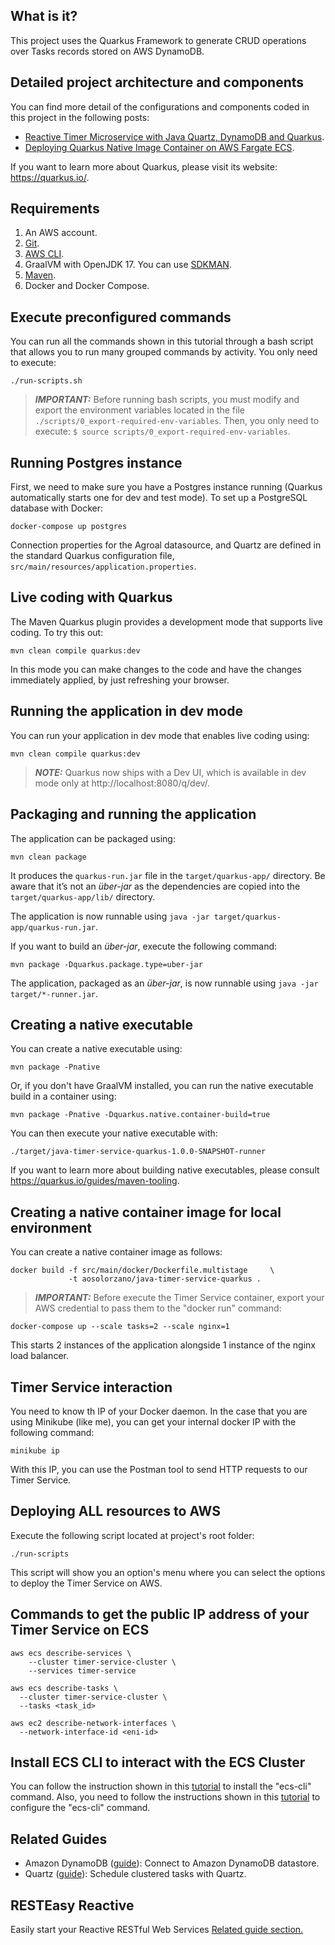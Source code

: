 ## What is it?
This project uses the Quarkus Framework to generate CRUD operations over Tasks records stored on AWS DynamoDB.

## Detailed project architecture and components
You can find more detail of the configurations and components coded in this project in the following posts:
- [Reactive Timer Microservice with Java Quartz, DynamoDB and Quarkus](https://aosolorzano.medium.com/reactive-timer-microservice-with-java-quartz-dynamodb-and-quarkus-bb4cf6e0dc23).
- [Deploying Quarkus Native Image Container on AWS Fargate ECS](https://aosolorzano.medium.com/deploying-a-container-image-with-a-quarkus-native-application-on-aws-fargate-ecs-b09141fe7ff4).

If you want to learn more about Quarkus, please visit its website: https://quarkus.io/.

## Requirements
1. An AWS account.
2. [Git](https://git-scm.com/downloads).
3. [AWS CLI](https://docs.aws.amazon.com/cli/latest/userguide/getting-started-install.html).
4. GraalVM with OpenJDK 17. You can use [SDKMAN](https://sdkman.io/install).
5. [Maven](https://maven.apache.org/download.cgi).
6. Docker and Docker Compose.

## Execute preconfigured commands
You can run all the commands shown in this tutorial through a bash script that allows you to run many grouped commands by activity. You only need to execute:
```
./run-scripts.sh
```
> **_IMPORTANT:_**  Before running bash scripts, you must modify and export the environment variables located in the file `./scripts/0_export-required-env-variables`. Then, you only need to execute: 
> `$ source scripts/0_export-required-env-variables`.

## Running Postgres instance
First, we need to make sure you have a Postgres instance running (Quarkus automatically starts one for dev and test mode). To set up a PostgreSQL database with Docker:
```
docker-compose up postgres
```
Connection properties for the Agroal datasource, and Quartz are defined in the standard Quarkus configuration file,
`src/main/resources/application.properties`.

## Live coding with Quarkus
The Maven Quarkus plugin provides a development mode that supports
live coding. To try this out:
```
mvn clean compile quarkus:dev
```
In this mode you can make changes to the code and have the changes immediately applied, by just refreshing your browser.

## Running the application in dev mode
You can run your application in dev mode that enables live coding using:
```
mvn clean compile quarkus:dev
```
> **_NOTE:_**  Quarkus now ships with a Dev UI, which is available in dev mode only at http://localhost:8080/q/dev/.

## Packaging and running the application
The application can be packaged using:
```
mvn clean package
```
It produces the `quarkus-run.jar` file in the `target/quarkus-app/` directory.
Be aware that it’s not an _über-jar_ as the dependencies are copied into the `target/quarkus-app/lib/` directory.

The application is now runnable using `java -jar target/quarkus-app/quarkus-run.jar`.

If you want to build an _über-jar_, execute the following command:
```
mvn package -Dquarkus.package.type=uber-jar
```
The application, packaged as an _über-jar_, is now runnable using `java -jar target/*-runner.jar`.

## Creating a native executable
You can create a native executable using: 
```
mvn package -Pnative
```
Or, if you don't have GraalVM installed, you can run the native executable build in a container using: 
```
mvn package -Pnative -Dquarkus.native.container-build=true
```
You can then execute your native executable with: 
```
./target/java-timer-service-quarkus-1.0.0-SNAPSHOT-runner
```
If you want to learn more about building native executables, please consult https://quarkus.io/guides/maven-tooling.

## Creating a native container image for local environment
You can create a native container image as follows:
```
docker build -f src/main/docker/Dockerfile.multistage     \
             -t aosolorzano/java-timer-service-quarkus .
```
> **_IMPORTANT:_**  Before execute the Timer Service container, export your AWS credential to pass them to the "docker run" command:
```
docker-compose up --scale tasks=2 --scale nginx=1
```
This starts 2 instances of the application alongside 1 instance of the nginx load balancer.

## Timer Service interaction
You need to know th IP of your Docker daemon. In the case that you are using Minikube (like me), you can get your internal docker IP with the following command:
```
minikube ip
```
With this IP, you can use the Postman tool to send HTTP requests to our Timer Service.

## Deploying ALL resources to AWS
Execute the following script located at project's root folder:
```
./run-scripts
```
This script will show you an option's menu where you can select the options to deploy the Timer Service on AWS.

## Commands to get the public IP address of your Timer Service on ECS
```
aws ecs describe-services \
    --cluster timer-service-cluster \
    --services timer-service
```
```
aws ecs describe-tasks \
  --cluster timer-service-cluster \
  --tasks <task_id>
```
```
aws ec2 describe-network-interfaces \
  --network-interface-id <eni-id>
```

## Install ECS CLI to interact with the ECS Cluster 
You can follow the instruction shown in this [tutorial](https://docs.aws.amazon.com/AmazonECS/latest/developerguide/ECS_CLI_installation.html) to install the "ecs-cli" command.
Also, you need to follow the instructions shown in this [tutorial](https://docs.aws.amazon.com/AmazonECS/latest/developerguide/ECS_CLI_Configuration.html) to configure the "ecs-cli" command.

## Related Guides
- Amazon DynamoDB ([guide](https://quarkiverse.github.io/quarkiverse-docs/quarkus-amazon-services/dev/amazon-dynamodb.html)): Connect to Amazon DynamoDB datastore.
- Quartz ([guide](https://quarkus.io/guides/quartz)): Schedule clustered tasks with Quartz.

## RESTEasy Reactive
Easily start your Reactive RESTful Web Services
[Related guide section.](https://quarkus.io/guides/getting-started-reactive#reactive-jax-rs-resources)
